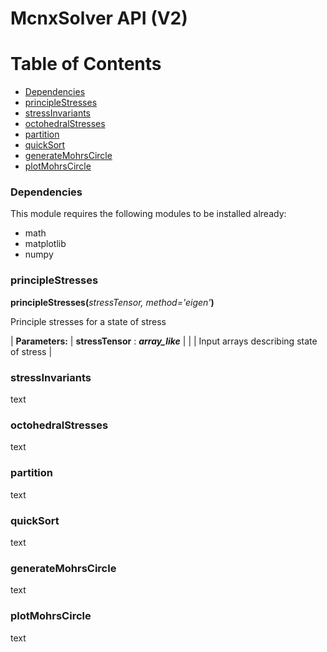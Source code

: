 # McnxSolver API (V2)

# Table of Contents
* [Dependencies](#dependencies)
* [principleStresses](#principlestresses)
* [stressInvariants](#stressinvariants)
* [octohedralStresses](#octohedralstresses)
* [partition](#partition)
* [quickSort](#quicksort)
* [generateMohrsCircle](#generagemohrscircle)
* [plotMohrsCircle](#plotmohrscircle)

### Dependencies

This module requires the following modules to be installed already:

* math
* matplotlib
* numpy

### principleStresses

**principleStresses(**_stressTensor, method='eigen'_**)**

Principle stresses for a state of stress

| **Parameters:** | **stressTensor** : __*array_like*__ |
| | Input arrays describing state of stress |

### stressInvariants

text

### octohedralStresses

text

### partition

text

### quickSort

text

### generateMohrsCircle

text

### plotMohrsCircle

text
